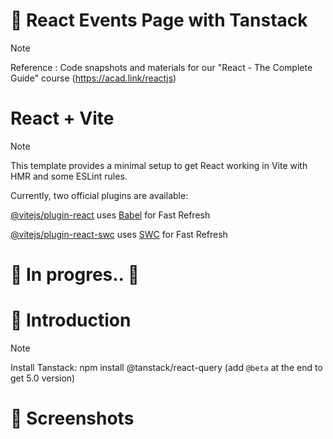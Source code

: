 # 💯 React Events Page with Tanstack

> [!NOTE]
> Reference : Code snapshots and materials for our "React - The Complete Guide" course (https://acad.link/reactjs)

# React + Vite

> [!NOTE]
> This template provides a minimal setup to get React working in Vite with HMR and some ESLint rules.
>
> Currently, two official plugins are available:
>
> [@vitejs/plugin-react](https://github.com/vitejs/vite-plugin-react/blob/main/packages/plugin-react/README.md) uses [Babel](https://babeljs.io/) for Fast Refresh
>
> [@vitejs/plugin-react-swc](https://github.com/vitejs/vite-plugin-react-swc) uses [SWC](https://swc.rs/) for Fast Refresh

# 🚧 In progres.. 🚧

# 📖 Introduction

> [!NOTE]
> Install Tanstack: npm install @tanstack/react-query (add `@beta` at the end to get 5.0 version)

<!--


1. Handling HTTP request
1. Implementing async/await (fetch..then()) to get response
2. Using The-Star-Wars API for GET data
3. Using Firebase for POST data

- Implement a simple React page for
1. Learning Class based components
2. Using `componentDidUpdate()`, `componentDidMount()`, `componentDidCatch()`, `React.Component`
3. Control errors which only supported by Class based components
-->

# 👀 Screenshots

<!--![image](https://github.com/kdh4646/class-based-components/assets/71913953/59ffe86c-e5ab-4135-9626-741a48bf9b3c) -->
